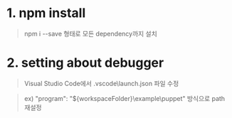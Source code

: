 # 1. npm install

> npm i --save 형태로 모든 dependency까지 설치

# 2. setting about debugger

> Visual Studio Code에서 .vscode\launch.json 파일 수정

> ex) "program": "${workspaceFolder}\\example\\puppet" 방식으로 path 재설정